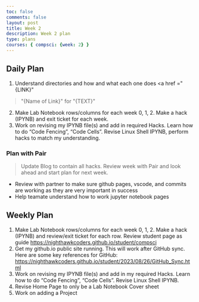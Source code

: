 ```yaml
---
toc: false
comments: false
layout: post
title: Week 2
description: Week 2 plan
type: plans
courses: { compsci: {week: 2} }
---
```

## Daily Plan
1. Understand directories and how and what each one does <a href ="{LINK}"
>"{Name of Link}"</a> for "{TEXT}" <br>
2. Make Lab Notebook rows/columns for each week 0, 1, 2.  Make a hack (IPYNB) and exit ticket for each week. <br>
2. Work on revising my IPYNB file(s) and add in required Hacks.  Learn how to do  “Code Fencing”, “Code Cells”.  Revise  Linux Shell  IPYNB, perform hacks to match my understanding.<br>



### Plan with Pair
> Update Blog to contain all hacks.  Review week with Pair and look ahead and start plan for next week. 
- Review with partner to make sure github pages, vscode, and commits are working as they are very important in success
- Help teamate understand how to work jupyter notebook pages

## Weekly Plan
1. Make Lab Notebook rows/columns for each week 0, 1, 2.  Make a hack (IPYNB) and review/exit ticket for each row.   Review student page as guide https://nighthawkcoders.github.io/student/compsci<br>
2. Get  my github.io public site running.  This will work after GitHub sync.  Here are some key references for GitHub: https://nighthawkcoders.github.io/student/2023/08/26/GitHub_Sync.html<br>
3. Work on revising my IPYNB file(s) and add in my required Hacks.  Learn how to do  “Code Fencing”, “Code Cells”.  Revise  Linux Shell  IPYNB.<br>
4. Revise Home Page to only be a Lab Notebook Cover sheet<br>
5. Work on adding a Project
